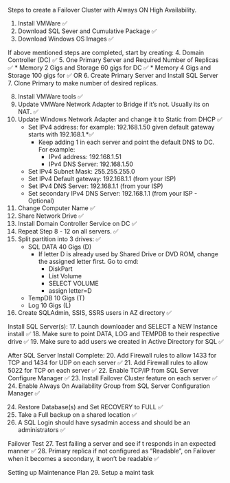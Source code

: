 Steps to create a Failover Cluster with Always ON High Availability.

1. Install VMWare ✅
2. Download SQL Sever and Cumulative Package ✅
3. Download Windows OS Images ✅

If above mentioned steps are completed, start by creating: 
4. Domain Controller  (DC) ✅
5. One Primary Server and Required Number of Replicas ✅
    * Memory 2 Gigs and Storage 60 gigs for DC ✅
    * Memory 4 Gigs and Storage 100 gigs for ✅
OR 
6. Create Primary Server and Install SQL Server
7. Clone Primary to make number of desired replicas. 
	
8. Install VMWare tools ✅
9. Update VMWare Network Adapter to Bridge if it’s not. Usually its on NAT. ✅
10. Update Windows Network Adapter and change it to Static from DHCP ✅
    * Set IPv4 address: for example: 192.168.1.50 given default gateway starts with 192.168.1.*✅
        * Keep adding 1 in each server and point the default DNS to DC. For example: 
            * IPv4 address: 192.168.1.51
            * IPv4 DNS Server: 192.168.1.50
    * Set IPv4 Subnet Mask: 255.255.255.0
    * Set IPv4 Default gateway: 192.168.1.1 (from your ISP)
    * Set IPv4 DNS Server: 192.168.1.1 (from your ISP)
    * Set secondary IPv4 DNS Server: 192.168.1.1 (from your ISP - Optional)
11. Change Computer Name ✅
12. Share Network Drive ✅
13. Install Domain Controller Service on DC ✅
14. Repeat Step 8 - 12 on all servers. ✅
15. Split partition into 3 drives: ✅
    - SQL DATA 40 Gigs (D)
        - If letter D is already used by Shared Drive or DVD ROM, change the assigned letter first. Go to cmd:
            - DiskPart
            - List Volume
            - SELECT VOLUME <ASSIGNED NUMBER to D>
            - assign letter=D
    - TempDB 10 Gigs (T)
    - Log 10 Gigs (L)
16. Create SQLAdmin, SSIS, SSRS users in AZ directory ✅


Install SQL Server(s):
17. Launch downloader and SELECT a NEW Instance install ✅
18. Make sure to point DATA, LOG and TEMPDB to their respective drive ✅
19. Make sure to add users we created in Active Directory for SQL ✅

After SQL Server Install Complete:
20. Add Firewall rules to allow 1433 for TCP and 1434 for UDP on each server ✅
21. Add Firewall rules to allow 5022 for TCP on each server ✅
22. Enable TCP/IP from SQL Server Configure Manager ✅
23. Install Failover Cluster feature on each server ✅
24. Enable Always On Availability Group from SQL Server Configuration Manager ✅

24. Restore Database(s) and Set RECOVERY to FULL ✅
25. Take a Full backup on a shared location ✅
26. A SQL Login should have sysadmin access and should be an administrators ✅

Failover Test
27. Test failing a server and see if t responds in an expected manner ✅
28. Primary replica if not configured as “Readable”, on Failover  when it becomes a secondary, it won’t be readable ✅

Setting up Maintenance Plan
29. Setup a maint task



